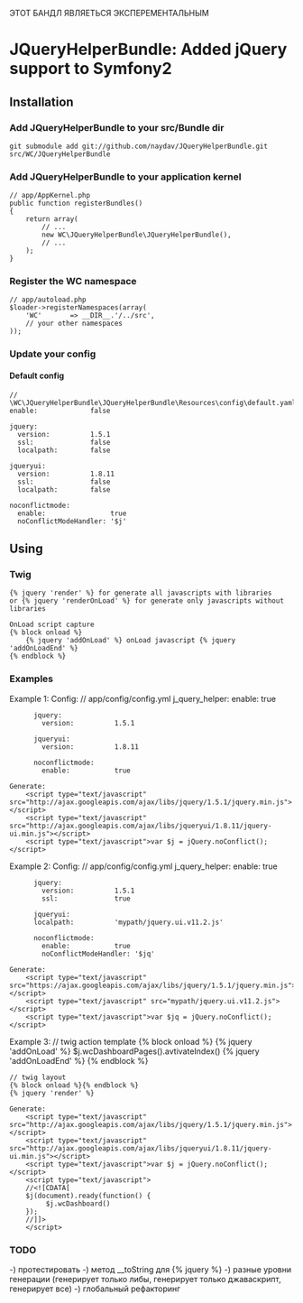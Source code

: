 ЭТОТ БАНДЛ ЯВЛЯЕТЬСЯ ЭКСПЕРЕМЕНТАЛЬНЫМ

JQueryHelperBundle: Added jQuery support to Symfony2
======================================================================

## Installation

### Add JQueryHelperBundle to your src/Bundle dir

    git submodule add git://github.com/naydav/JQueryHelperBundle.git src/WC/JQueryHelperBundle

### Add JQueryHelperBundle to your application kernel

    // app/AppKernel.php
    public function registerBundles()
    {
        return array(
            // ...
            new WC\JQueryHelperBundle\JQueryHelperBundle(),
            // ...
        );
    }

### Register the WC namespace

    // app/autoload.php
    $loader->registerNamespaces(array(
        'WC'       => __DIR__.'/../src',
        // your other namespaces
    ));

### Update your config

#### Default config

    // \WC\JQueryHelperBundle\JQueryHelperBundle\Resources\config\default.yaml
    enable:             false

    jquery:
      version:          1.5.1
      ssl:              false
      localpath:        false

    jqueryui:
      version:          1.8.11
      ssl:              false
      localpath:        false

    noconflictmode:
      enable:                true
      noConflictModeHandler: '$j'

## Using

### Twig

    {% jquery 'render' %} for generate all javascripts with libraries
    or {% jquery 'renderOnLoad' %} for generate only javascripts without libraries

    OnLoad script capture
    {% block onload %}
        {% jquery 'addOnLoad' %} onLoad javascript {% jquery 'addOnLoadEnd' %}
    {% endblock %}

### Examples

Example 1:
    Config:
        // app/config/config.yml
        j_query_helper:
          enable:             true

          jquery:
            version:          1.5.1

          jqueryui:
            version:          1.8.11

          noconflictmode:
            enable:           true

    Generate:
        <script type="text/javascript" src="http://ajax.googleapis.com/ajax/libs/jquery/1.5.1/jquery.min.js"></script>
        <script type="text/javascript" src="http://ajax.googleapis.com/ajax/libs/jqueryui/1.8.11/jquery-ui.min.js"></script>
        <script type="text/javascript">var $j = jQuery.noConflict();</script>


Example 2:
    Config:
    // app/config/config.yml
        j_query_helper:
          enable:             true

          jquery:
            version:          1.5.1
            ssl:              true

          jqueryui:
          localpath:          'mypath/jquery.ui.v11.2.js'

          noconflictmode:
            enable:           true
            noConflictModeHandler: '$jq'

    Generate:
        <script type="text/javascript" src="https://ajax.googleapis.com/ajax/libs/jquery/1.5.1/jquery.min.js"></script>
        <script type="text/javascript" src="mypath/jquery.ui.v11.2.js"></script>
        <script type="text/javascript">var $jq = jQuery.noConflict();</script>

Example 3:
    // twig action template
    {% block onload %}
        {% jquery 'addOnLoad' %} $j.wcDashboardPages().avtivateIndex() {% jquery 'addOnLoadEnd' %}
    {% endblock %}

    // twig layout
    {% block onload %}{% endblock %}
    {% jquery 'render' %}

    Generate:
        <script type="text/javascript" src="http://ajax.googleapis.com/ajax/libs/jquery/1.5.1/jquery.min.js"></script>
        <script type="text/javascript" src="http://ajax.googleapis.com/ajax/libs/jqueryui/1.8.11/jquery-ui.min.js"></script>
        <script type="text/javascript">var $j = jQuery.noConflict();</script>
        <script type="text/javascript">
        //<![CDATA[
        $j(document).ready(function() {
             $j.wcDashboard()
        });
        //]]>
        </script>

### TODO
 -) протестировать
 -) метод __toString для {% jquery %}
 -) разные уровни генерации (генерирует только либы, генерирует только джаваскрипт, генерирует все)
 -) глобальный рефакторинг



